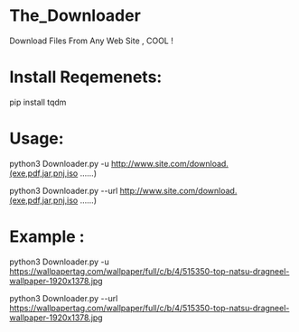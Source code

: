 # The_Downloader

Download Files From Any Web Site , COOL !

# Install Reqemenets:

pip install tqdm

# Usage:

python3 Downloader.py -u http://www.site.com/download.(exe,pdf,jar,pnj,iso ......)

python3 Downloader.py --url http://www.site.com/download.(exe,pdf,jar,pnj,iso ......)

# Example :
	
python3 Downloader.py -u https://wallpapertag.com/wallpaper/full/c/b/4/515350-top-natsu-dragneel-wallpaper-1920x1378.jpg

python3 Downloader.py --url https://wallpapertag.com/wallpaper/full/c/b/4/515350-top-natsu-dragneel-wallpaper-1920x1378.jpg
